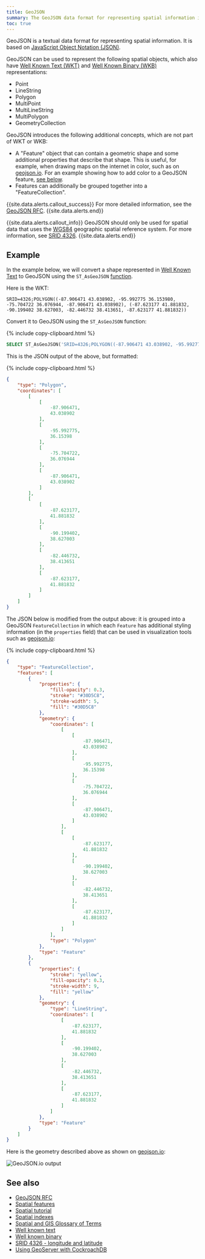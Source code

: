 ```yaml
---
title: GeoJSON
summary: The GeoJSON data format for representing spatial information is based on JavaScript Object Notation (JSON).
toc: true
---
```


GeoJSON is a textual data format for representing spatial information.  It is based on [JavaScript Object Notation (JSON)](https://www.json.org).

GeoJSON can be used to represent the following spatial objects, which also have [Well Known Text (WKT)](well-known-text.html) and [Well Known Binary (WKB)](well-known-binary.html) representations:

- Point
- LineString
- Polygon
- MultiPoint
- MultiLineString
- MultiPolygon
- GeometryCollection

GeoJSON introduces the following additional concepts, which are not part of WKT or WKB:

- A "Feature" object that can contain a geometric shape and some additional properties that describe that shape.  This is useful, for example, when drawing maps on the internet in color, such as on [geojson.io](http://geojson.io).  For an example showing how to add color to a GeoJSON feature, [see below](#geojson-features-example).
- Features can additionally be grouped together into a "FeatureCollection".

{{site.data.alerts.callout_success}}
For more detailed information, see the [GeoJSON RFC](https://www.rfc-editor.org/rfc/rfc7946.txt).
{{site.data.alerts.end}}

{{site.data.alerts.callout_info}}
GeoJSON should only be used for spatial data that uses the [WGS84](spatial-glossary.html) geographic spatial reference system.  For more information, see [SRID 4326](srid-4326.html).
{{site.data.alerts.end}}

## Example

In the example below, we will convert a shape represented in [Well Known Text](well-known-text.html) to GeoJSON using the `ST_AsGeoJSON` [function](functions-and-operators.html#spatial-functions).

Here is the WKT:

~~~
SRID=4326;POLYGON((-87.906471 43.038902, -95.992775 36.153980, -75.704722 36.076944, -87.906471 43.038902), (-87.623177 41.881832, -90.199402 38.627003, -82.446732 38.413651, -87.623177 41.881832))
~~~

Convert it to GeoJSON using the `ST_AsGeoJSON` function:

{% include copy-clipboard.html %}
~~~ sql
SELECT ST_AsGeoJSON('SRID=4326;POLYGON((-87.906471 43.038902, -95.992775 36.153980, -75.704722 36.076944, -87.906471 43.038902), (-87.623177 41.881832, -90.199402 38.627003, -82.446732 38.413651, -87.623177 41.881832))');
~~~

This is the JSON output of the above, but formatted:

{% include copy-clipboard.html %}
~~~ json
{
    "type": "Polygon",
    "coordinates": [
        [
            [
                -87.906471,
                43.038902
            ],
            [
                -95.992775,
                36.15398
            ],
            [
                -75.704722,
                36.076944
            ],
            [
                -87.906471,
                43.038902
            ]
        ],
        [
            [
                -87.623177,
                41.881832
            ],
            [
                -90.199402,
                38.627003
            ],
            [
                -82.446732,
                38.413651
            ],
            [
                -87.623177,
                41.881832
            ]
        ]
    ]
}
~~~

<a name="geojson-features-example"></a>

The JSON below is modified from the output above: it is grouped into a GeoJSON `FeatureCollection` in which each `Feature` has additional styling information (in the `properties` field) that can be used in visualization tools such as [geojson.io](http://geojson.io):

{% include copy-clipboard.html %}
~~~ json
{
    "type": "FeatureCollection",
    "features": [
        {
            "properties": {
                "fill-opacity": 0.3,
                "stroke": "#30D5C8",
                "stroke-width": 5,
                "fill": "#30D5C8"
            },
            "geometry": {
                "coordinates": [
                    [
                        [
                            -87.906471,
                            43.038902
                        ],
                        [
                            -95.992775,
                            36.15398
                        ],
                        [
                            -75.704722,
                            36.076944
                        ],
                        [
                            -87.906471,
                            43.038902
                        ]
                    ],
                    [
                        [
                            -87.623177,
                            41.881832
                        ],
                        [
                            -90.199402,
                            38.627003
                        ],
                        [
                            -82.446732,
                            38.413651
                        ],
                        [
                            -87.623177,
                            41.881832
                        ]
                    ]
                ],
                "type": "Polygon"
            },
            "type": "Feature"
        },
        {
            "properties": {
                "stroke": "yellow",
                "fill-opacity": 0.3,
                "stroke-width": 9,
                "fill": "yellow"
            },
            "geometry": {
                "type": "LineString",
                "coordinates": [
                    [
                        -87.623177,
                        41.881832
                    ],
                    [
                        -90.199402,
                        38.627003
                    ],
                    [
                        -82.446732,
                        38.413651
                    ],
                    [
                        -87.623177,
                        41.881832
                    ]
                ]
            },
            "type": "Feature"
        }
    ]
}
~~~

Here is the geometry described above as shown on [geojson.io](http://geojson.io):

<img src="{{ 'images/v21.1/geospatial/geojson_example.png' | relative_url }}" alt="GeoJSON.io output" style="max-width: 100%" >

## See also

- [GeoJSON RFC](https://www.rfc-editor.org/rfc/rfc7946.txt)
- [Spatial features](spatial-features.html)
- [Spatial tutorial](spatial-tutorial.html)
- [Spatial indexes](spatial-indexes.html)
- [Spatial and GIS Glossary of Terms](spatial-glossary.html)
- [Well known text](well-known-text.html)
- [Well known binary](well-known-binary.html)
- [SRID 4326 - longitude and latitude](srid-4326.html)
- [Using GeoServer with CockroachDB](geoserver.html)

